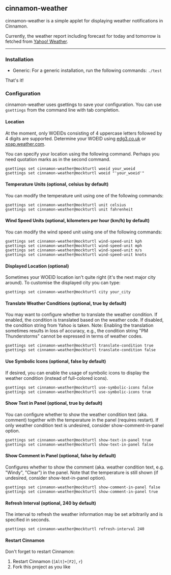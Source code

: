 ## cinnamon-weather

cinnamon-weather is a simple applet for displaying weather notifications in Cinnamon.

Currently, the weather report including forecast for today and tomorrow is fetched from [Yahoo! Weather](http://weather.yahoo.com/).

----

### Installation

* Generic: For a generic installation, run the following commands:
  `./test`  

That's it!

### Configuration

cinnamon-weather uses gsettings to save your configuration. You can use `gsettings` from the command line with tab completion.

#### Location

At the moment, only WOEIDs consisting of 4 uppercase letters followed by 4 digits are supported. Determine your WOEID using [edg3.co.uk](http://edg3.co.uk/snippets/weather-location-codes/) or [xoap.weather.com](http://xoap.weather.com/search/search?where=Innsbruck).

You can specify your location using the following command. Perhaps you need quotation marks as in the second command.

    gsettings set cinnamon-weather@mockturtl woeid your_woeid
    gsettings set cinnamon-weather@mockturtl woeid "'your_woeid'"

#### Temperature Units (optional, celsius by default)

You can modify the temperature unit using one of the following commands:

    gsettings set cinnamon-weather@mockturtl unit celsius
    gsettings set cinnamon-weather@mockturtl unit fahrenheit

#### Wind Speed Units (optional, kilometers per hour (km/h) by default)

You can modify the wind speed unit using one of the following commands:

    gsettings set cinnamon-weather@mockturtl wind-speed-unit kph
    gsettings set cinnamon-weather@mockturtl wind-speed-unit mph
    gsettings set cinnamon-weather@mockturtl wind-speed-unit m/s
    gsettings set cinnamon-weather@mockturtl wind-speed-unit knots

#### Displayed Location (optional)

Sometimes your WOEID location isn't quite right (it's the next major city around). To customise the displayed city you can type:

    gsettings set cinnamon-weather@mockturtl city your_city

#### Translate Weather Conditions (optional, true by default)

You may want to configure whether to translate the weather condition. If enabled, the condition is translated based on the weather code. If disabled, the condition string from Yahoo is taken. Note: Enabling the translation sometimes results in loss of accuracy, e.g., the condition string "PM Thunderstorms" cannot be expressed in terms of weather codes.

    gsettings set cinnamon-weather@mockturtl translate-condition true
    gsettings set cinnamon-weather@mockturtl translate-condition false

#### Use Symbolic Icons (optional, false by default)

If desired, you can enable the usage of symbolic icons to display the weather condition (instead of full-colored icons).

    gsettings set cinnamon-weather@mockturtl use-symbolic-icons false
    gsettings set cinnamon-weather@mockturtl use-symbolic-icons true

#### Show Text in Panel (optional, true by default)

You can configure whether to show the weather condition text (aka. comment) together with the temperature in the panel (requires restart). If only weather condition text is undesired, consider show-comment-in-panel option.

    gsettings set cinnamon-weather@mockturtl show-text-in-panel true
    gsettings set cinnamon-weather@mockturtl show-text-in-panel false

#### Show Comment in Panel (optional, false by default)

Configures whether to show the comment (aka. weather condition text, e.g. "Windy", "Clear") in the panel. Note that the temperature is still shown (if undesired, consider show-text-in-panel option).

    gsettings set cinnamon-weather@mockturtl show-comment-in-panel false
    gsettings set cinnamon-weather@mockturtl show-comment-in-panel true

#### Refresh Interval (optional, 240 by default)

The interval to refresh the weather information may be set arbitrarily and is specified in seconds.

    gsettings set cinnamon-weather@mockturtl refresh-interval 240

#### Restart Cinnamon

Don't forget to restart Cinnamon:

1. Restart Cinnamon (`[Alt]+[F2]`, `r`)
2. Fork this project as you like
